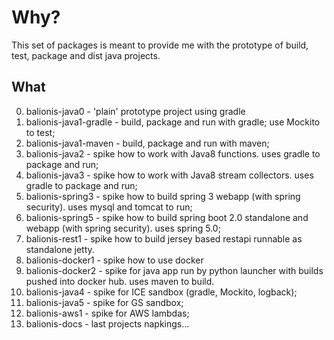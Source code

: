 # Why?

This set of packages is meant to provide me with the prototype of build, test, package and dist java projects.

## What

0. balionis-java0        - 'plain' prototype project using gradle
1. balionis-java1-gradle - build, package and run with gradle; use Mockito to test;
2. balionis-java1-maven  - build, package and run with maven;
3. balionis-java2        - spike how to work with Java8 functions. uses gradle to package and run; 
4. balionis-java3        - spike how to work with Java8 stream collectors. uses gradle to package and run; 
5. balionis-spring3      - spike how to build spring 3 webapp (with spring security). uses mysql and tomcat to run;
6. balionis-spring5      - spike how to build spring boot 2.0 standalone and webapp (with spring security). uses spring 5.0;
7. balionis-rest1        - spike how to build jersey based restapi runnable as standalone jetty. 
8. balionis-docker1      - spike how to use docker
9. balionis-docker2      - spike for java app run by python launcher with builds pushed into docker hub. uses maven to build.
10. balionis-java4       - spike for ICE sandbox (gradle, Mockito, logback); 
11. balionis-java5       - spike for GS sandbox; 
12. balionis-aws1        - spike for AWS lambdas; 
99. balionis-docs        - last projects napkings...
